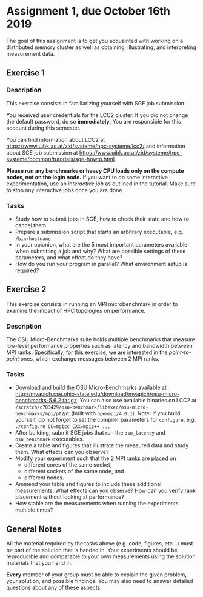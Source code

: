 # Assignment 1, due October 16th 2019

The goal of this assignment is to get you acquainted with working on a distributed memory cluster as well as obtaining, illustrating, and interpreting measurement data.

## Exercise 1

### Description

This exercise consists in familiarizing yourself with SGE job submission.

You received user credentials for the LCC2 cluster. If you did not change the default password, do so **immediately**. You are responsible for this account during this semester.

You can find information about LCC2 at https://www.uibk.ac.at/zid/systeme/hpc-systeme/lcc2/ and information about SGE job submission at https://www.uibk.ac.at/zid/systeme/hpc-systeme/common/tutorials/sge-howto.html.

**Please run any benchmarks or heavy CPU loads only on the compute nodes, not on the login node.**
If you want to do some interactive experimentation, use an *interactive job* as outlined in the tutorial. Make sure to stop any interactive jobs once you are done.

### Tasks

- Study how to submit jobs in SGE, how to check their state and how to cancel them.
- Prepare a submission script that starts an arbitrary executable, e.g. `/bin/hostname`
- In your opionion, what are the 5 most important parameters available when submitting a job and why? What are possible settings of these parameters, and what effect do they have?
- How do you run your program in parallel? What environment setup is required?

## Exercise 2

This exercise consists in running an MPI microbenchmark in order to examine the impact of HPC topologies on performance.

### Description

The OSU Micro-Benchmarks suite holds multiple benchmarks that measure low-level performance properties such as latency and bandwidth between MPI ranks. Specifically, for this exercise, we are interested in the *point-to-point* ones, which exchange messages between 2 MPI ranks.

### Tasks

- Download and build the OSU Micro-Benchmarks available at http://mvapich.cse.ohio-state.edu/download/mvapich/osu-micro-benchmarks-5.6.2.tar.gz. You can also use available binaries on LCC2 at `/scratch/c703429/osu-benchmark/libexec/osu-micro-benchmarks/mpi/pt2pt` (built with `openmpi/4.0.1`). Note: If you build yourself, do not forget to set the compiler parameters for `configure`, e.g. `./configure CC=mpicc CXX=mpic++ ...`
- After building, submit SGE jobs that run the `osu_latency` and `osu_benchmark` executables.
- Create a table and figures that illustrate the measured data and study them. What effects can you observe?
- Modify your experiment such that the 2 MPI ranks are placed on
    - different cores of the same socket,
    - different sockets of the same node, and
    - different nodes.
- Ammend your table and figures to include these additional measurements. What effects can you observe? How can you verify rank placement without looking at performance?
- How stable are the measurements when running the experiments multiple times?

## General Notes

All the material required by the tasks above (e.g. code, figures, etc...) must be part of the solution that is handed in. Your experiments should be reproducible and comparable to your own measurements using the solution materials that you hand in.

**Every** member of your group must be able to explain the given problem, your solution, and possible findings. You may also need to answer detailed questions about any of these aspects.